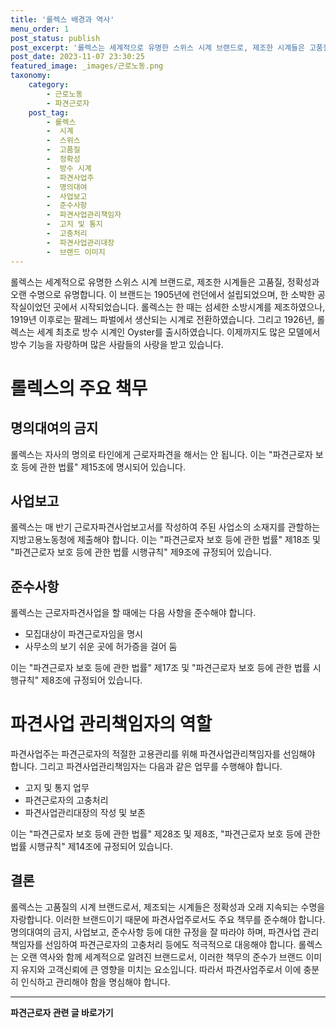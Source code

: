```yaml
---
title: '롤렉스 배경과 역사'
menu_order: 1
post_status: publish
post_excerpt: '롤렉스는 세계적으로 유명한 스위스 시계 브랜드로, 제조한 시계들은 고품질, 정확성과 오랜 수명으로 유명합니다. 이 브랜드는 1905년에 런던에서 설립되었으며, 한 소박한 공작실이었던 곳에서 시작되었습니다. 롤렉스는 한 때는 섬세한 소방시계를 제조하였으나, 1919년 이후로는 팔레느 파벌에서 생산되는 시계로 전환하였습니다. 그리고 1926년, 롤렉스는 세계 최초로 방수 시계인 Oyster를 출시하였습니다. 이제까지도 많은 모델에서 방수 기능을 자랑하며 많은 사람들의 사랑을 받고 있습니다.'
post_date: 2023-11-07 23:30:25
featured_image: _images/근로노동.png
taxonomy:
    category:
        - 근로노동
        - 파견근로자
    post_tag:
        - 롤렉스
        -  시계
        -  스위스
        -  고품질
        -  정확성
        -  방수 시계
        -  파견사업주
        -  명의대여
        -  사업보고
        -  준수사항
        -  파견사업관리책임자
        -  고지 및 통지
        -  고충처리
        -  파견사업관리대장
        -  브랜드 이미지
---
```



롤렉스는 세계적으로 유명한 스위스 시계 브랜드로, 제조한 시계들은 고품질, 정확성과 오랜 수명으로 유명합니다. 이 브랜드는 1905년에 런던에서 설립되었으며, 한 소박한 공작실이었던 곳에서 시작되었습니다. 롤렉스는 한 때는 섬세한 소방시계를 제조하였으나, 1919년 이후로는 팔레느 파벌에서 생산되는 시계로 전환하였습니다. 그리고 1926년, 롤렉스는 세계 최초로 방수 시계인 Oyster를 출시하였습니다. 이제까지도 많은 모델에서 방수 기능을 자랑하며 많은 사람들의 사랑을 받고 있습니다.

# 롤렉스의 주요 책무

## 명의대여의 금지

롤렉스는 자사의 명의로 타인에게 근로자파견을 해서는 안 됩니다. 이는 "파견근로자 보호 등에 관한 법률" 제15조에 명시되어 있습니다.

## 사업보고

롤렉스는 매 반기 근로자파견사업보고서를 작성하여 주된 사업소의 소재지를 관할하는 지방고용노동청에 제출해야 합니다. 이는 "파견근로자 보호 등에 관한 법률" 제18조 및 "파견근로자 보호 등에 관한 법률 시행규칙" 제9조에 규정되어 있습니다.

## 준수사항

롤렉스는 근로자파견사업을 할 때에는 다음 사항을 준수해야 합니다.

- 모집대상이 파견근로자임을 명시
- 사무소의 보기 쉬운 곳에 허가증을 걸어 둠

이는 "파견근로자 보호 등에 관한 법률" 제17조 및 "파견근로자 보호 등에 관한 법률 시행규칙" 제8조에 규정되어 있습니다.

# 파견사업 관리책임자의 역할

파견사업주는 파견근로자의 적절한 고용관리를 위해 파견사업관리책임자를 선임해야 합니다. 그리고 파견사업관리책임자는 다음과 같은 업무를 수행해야 합니다.

- 고지 및 통지 업무
- 파견근로자의 고충처리
- 파견사업관리대장의 작성 및 보존

이는 "파견근로자 보호 등에 관한 법률" 제28조 및 제8조, "파견근로자 보호 등에 관한 법률 시행규칙" 제14조에 규정되어 있습니다.

## 결론


롤렉스는 고품질의 시계 브랜드로서, 제조되는 시계들은 정확성과 오래 지속되는 수명을 자랑합니다. 이러한 브랜드이기 때문에 파견사업주로서도 주요 책무를 준수해야 합니다. 명의대여의 금지, 사업보고, 준수사항 등에 대한 규정을 잘 따라야 하며, 파견사업 관리책임자를 선임하여 파견근로자의 고충처리 등에도 적극적으로 대응해야 합니다. 롤렉스는 오랜 역사와 함께 세계적으로 알려진 브랜드로서, 이러한 책무의 준수가 브랜드 이미지 유지와 고객신뢰에 큰 영향을 미치는 요소입니다. 따라서 파견사업주로서 이에 충분히 인식하고 관리해야 함을 명심해야 합니다.
<!-- wp:separator -->
<hr class="wp-block-separator has-alpha-channel-opacity"/>
<!-- /wp:separator -->

<!-- wp:group {"backgroundColor":"base","layout":{"type":"constrained"}} -->
<div class="wp-block-group has-base-background-color has-background"><!-- wp:paragraph {"align":"center","fontSize":"medium"} -->
<p class="has-text-align-center has-large-font-size"><strong>파견근로자 관련 글 바로가기</strong></p>
<!-- /wp:paragraph -->


<!-- wp:latest-posts
{"categories":[{"id":12664,"count":19,"description":"","link":"https://uknowlaw.com/category/%ed%8c%8c%ea%b2%ac%ea%b7%bc%eb%a1%9c%ec%9e%90/","name":"파견근로자","slug":"파견근로자","taxonomy":"category","parent":0,"meta":[],"_links":{"self":[{"href":"https://uknowlaw.com/wp-json/wp/v2/categories/12664"}],"collection":[{"href":"https://uknowlaw.com/wp-json/wp/v2/categories"}],"about":[{"href":"https://uknowlaw.com/wp-json/wp/v2/taxonomies/category"}],"wp:post_type":[{"href":"https://uknowlaw.com/wp-json/wp/v2/posts?categories=12664"}],"curies":[{"name":"wp","href":"https://api.w.org/{rel}","templated":true}]}}],"postsToShow":100,"excerptLength":28,"postLayout":"grid","columns":2,"featuredImageAlign":"left","featuredImageSizeSlug":"large","fontSize":"small"} /--></div>
<!-- /wp:group -->